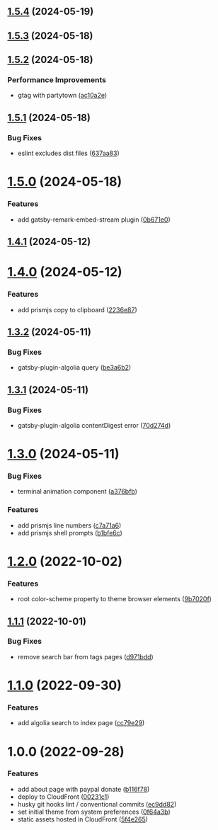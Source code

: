 ## [1.5.4](https://github.com/imrancio/blog/compare/v1.5.3...v1.5.4) (2024-05-19)

## [1.5.3](https://github.com/imrancio/blog/compare/v1.5.2...v1.5.3) (2024-05-18)

## [1.5.2](https://github.com/imrancio/blog/compare/v1.5.1...v1.5.2) (2024-05-18)


### Performance Improvements

* gtag with partytown ([ac10a2e](https://github.com/imrancio/blog/commit/ac10a2e10e02d98c03ef466983d69702c22825cc))

## [1.5.1](https://github.com/imrancio/blog/compare/v1.5.0...v1.5.1) (2024-05-18)


### Bug Fixes

* eslint excludes dist files ([637aa83](https://github.com/imrancio/blog/commit/637aa83ea1351c185091b032b58bb3963e5595e7))

# [1.5.0](https://github.com/imrancio/blog/compare/v1.4.1...v1.5.0) (2024-05-18)


### Features

* add gatsby-remark-embed-stream plugin ([0b671e0](https://github.com/imrancio/blog/commit/0b671e0ad2a71101325dfd3dd552c73462101bc0))

## [1.4.1](https://github.com/imrancio/blog/compare/v1.4.0...v1.4.1) (2024-05-12)

# [1.4.0](https://github.com/imrancio/blog/compare/v1.3.2...v1.4.0) (2024-05-12)


### Features

* add prismjs copy to clipboard ([2236e87](https://github.com/imrancio/blog/commit/2236e87b6ae921aca7fa3a740caf33c42ea5cdee))

## [1.3.2](https://github.com/imrancio/blog/compare/v1.3.1...v1.3.2) (2024-05-11)


### Bug Fixes

* gatsby-plugin-algolia query ([be3a6b2](https://github.com/imrancio/blog/commit/be3a6b251cdeaab45d09fae54f1d091315fb7d83))

## [1.3.1](https://github.com/imrancio/blog/compare/v1.3.0...v1.3.1) (2024-05-11)


### Bug Fixes

* gatsby-plugin-algolia contentDigest error ([70d274d](https://github.com/imrancio/blog/commit/70d274d1d9ac90459a4047a29fecb1cec06fdad6))

# [1.3.0](https://github.com/imrancio/blog/compare/v1.2.0...v1.3.0) (2024-05-11)


### Bug Fixes

* terminal animation component ([a376bfb](https://github.com/imrancio/blog/commit/a376bfb3bae1d954a6c7cf89f0f54878b09a2fa8))


### Features

* add prismjs line numbers ([c7a71a6](https://github.com/imrancio/blog/commit/c7a71a6db73cf5ba1286fba6837e97b66c4024b7))
* add prismjs shell prompts ([b1bfe6c](https://github.com/imrancio/blog/commit/b1bfe6c1427148f05833c3ff7f11507a925a0242))

# [1.2.0](https://github.com/imrancio/blog/compare/v1.1.1...v1.2.0) (2022-10-02)


### Features

* root color-scheme property to theme browser elements ([9b7020f](https://github.com/imrancio/blog/commit/9b7020fa771fc8c0916b9dc691201f23ac4e36e0))

## [1.1.1](https://github.com/imrancio/blog/compare/v1.1.0...v1.1.1) (2022-10-01)


### Bug Fixes

* remove search bar from tags pages ([d971bdd](https://github.com/imrancio/blog/commit/d971bddc87470b73e1900a2b6b4ade20952b9b6a))

# [1.1.0](https://github.com/imrancio/blog/compare/v1.0.0...v1.1.0) (2022-09-30)


### Features

* add algolia search to index page ([cc79e29](https://github.com/imrancio/blog/commit/cc79e29b3a0b76fed730cc4de6a62ece1b039f57))

# 1.0.0 (2022-09-28)


### Features

* add about page with paypal donate ([b116f78](https://github.com/imrancio/blog/commit/b116f78978db789d8c8ac36d81ca0e6cee9f071f))
* deploy to CloudFront ([00231c1](https://github.com/imrancio/blog/commit/00231c166cfc46e30bfa3b32c67d963f066736a5))
* husky git hooks lint / conventional commits ([ec9dd82](https://github.com/imrancio/blog/commit/ec9dd820f77fb6a83b702c2705871b777b9ef1e0))
* set initial theme from system preferences ([0f64a3b](https://github.com/imrancio/blog/commit/0f64a3be0cad802b94c0de288ec579fee90eaa74))
* static assets hosted in CloudFront ([5f4e265](https://github.com/imrancio/blog/commit/5f4e265d42ff88e0aab03af31384c8d9a8110cd5))
